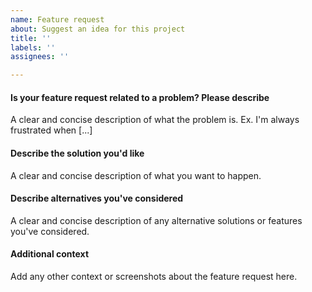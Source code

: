 ```yaml
---
name: Feature request
about: Suggest an idea for this project
title: ''
labels: ''
assignees: ''

---
```


#### Is your feature request related to a problem? Please describe

A clear and concise description of what the problem is. Ex. I'm always frustrated when [...]

#### Describe the solution you'd like

A clear and concise description of what you want to happen.

#### Describe alternatives you've considered

A clear and concise description of any alternative solutions or features you've considered.

#### Additional context

Add any other context or screenshots about the feature request here.
